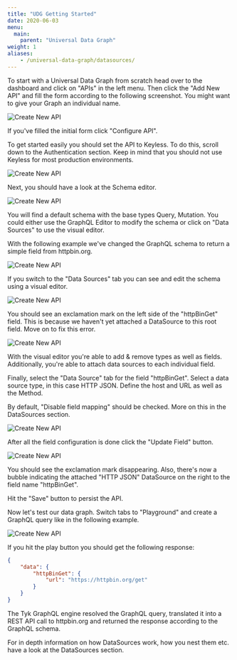 ```yaml
---
title: "UDG Getting Started"
date: 2020-06-03
menu:
  main:
    parent: "Universal Data Graph"
weight: 1
aliases:
    - /universal-data-graph/datasources/
---
```


To start with a Universal Data Graph from scratch head over to the dashboard and click on "APIs" in the left menu.
Then click the "Add New API" and fill the form according to the following screenshot.
You might want to give your Graph an individual name.

![Create New API](/docs/img/dashboard/udg/getting-started/step1.png)

If you've filled the initial form click "Configure API".

To get started easily you should set the API to Keyless.
To do this, scroll down to the Authentication section.
Keep in mind that you should not use Keyless for most production environments.

![Create New API](/docs/img/dashboard/udg/getting-started/step2.png)

Next, you should have a look at the Schema editor.

![Create New API](/docs/img/dashboard/udg/getting-started/step3.png)

You will find a default schema with the base types Query, Mutation.
You could either use the GraphQL Editor to modify the schema or click on "Data Sources" to use the visual editor.

With the following example we've changed the GraphQL schema to return a simple field from httpbin.org.

![Create New API](/docs/img/dashboard/udg/getting-started/step4.png)

If you switch to the "Data Sources" tab you can see and edit the schema using a visual editor.

![Create New API](/docs/img/dashboard/udg/getting-started/step5.png)

You should see an exclamation mark on the left side of the "httpBinGet" field.
This is because we haven't yet attached a DataSource to this root field.
Move on to fix this error.

![Create New API](/docs/img/dashboard/udg/getting-started/step6.png)

With the visual editor you're able to add & remove types as well as fields.
Additionally, you're able to attach data sources to each individual field.

Finally, select the "Data Source" tab for the field "httpBinGet".
Select a data source type, in this case HTTP JSON.
Define the host and URL as well as the Method.

By default, "Disable field mapping" should be checked.
More on this in the DataSources section.

![Create New API](/docs/img/dashboard/udg/getting-started/step7.png)

After all the field configuration is done click the "Update Field" button.

![Create New API](/docs/img/dashboard/udg/getting-started/step8.png)

You should see the exclamation mark disappearing.
Also, there's now a bubble indicating the attached "HTTP JSON" DataSource on the right to the field name "httpBinGet".

Hit the "Save" button to persist the API.

Now let's test our data graph.
Switch tabs to "Playground" and create a GraphQL query like in the following example.

![Create New API](/docs/img/dashboard/udg/getting-started/step9.png)

If you hit the play button you should get the following response:

```json
{
    "data": {
        "httpBinGet": {
            "url": "https://httpbin.org/get"
        }
    }
}
```

The Tyk GraphQL engine resolved the GraphQL query, translated it into a REST API call to httpbin.org and returned the response according to the GraphQL schema.

For in depth information on how DataSources work, how you nest them etc. have a look at the DataSources section.
